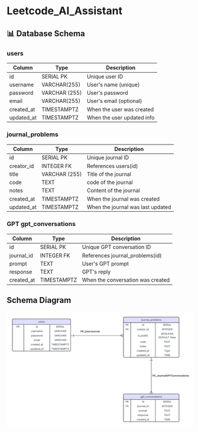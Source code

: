 # Leetcode_AI_Assistant
## 📊 Database Schema

###  users
| Column     | Type              | Description                |
|------------|-------------------|----------------------------|
| id         | SERIAL PK         | Unique user ID             |
| username   | VARCHAR(255)      | User's name (unique)       |
| password   | VARCHAR (255)     | User's password            |
| email      | VARCHAR(255)      | User's email (optional)    |
| created_at | TIMESTAMPTZ       | When the user was created  |
| updated_at | TIMESTAMPTZ       | When the user updated info |

###  journal_problems
| Column      | Type         | Description                          |
|-------------|--------------|--------------------------------------|
| id          | SERIAL PK    | Unique journal ID                    |
| creator_id  | INTEGER FK   | References users(id)                 |
| title       | VARCHAR (255)| Title of the journal                 |
| code        | TEXT         | code of the journal                  |
| notes       | TEXT         | Content of the journal               |
| created_at  | TIMESTAMPTZ  | When the journal was created         |
| updated_at  | TIMESTAMPTZ  | When the journal was last updated    |

###  GPT gpt_conversations
| Column      | Type         | Description                          |
|-------------|--------------|--------------------------------------|
| id          | SERIAL PK    | Unique GPT conversation ID           |
| journal_id  | INTEGER FK   | References journal_problems(id)      |
| prompt      | TEXT         | User's GPT prompt                    |
| response    | TEXT         | GPT's reply                          |
| created_at  | TIMESTAMPTZ  | When the conversation was created    |
##  Schema Diagram

![LUCID Diagram](./media/db_schema.png)


